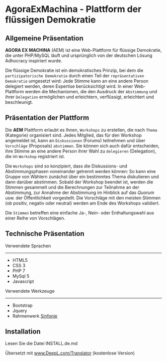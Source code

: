 AgoraExMachina - Plattform der flüssigen Demokratie
===

Allgemeine Präsentation
------------------------
**AGORA EX MACHINA** (AEM) ist eine Web-Plattform für flüssige Demokratie, die unter PHP/MySQL läuft und ursprünglich von der deutschen Lösung Adhocracy inspiriert wurde.

Die flüssige Demokratie ist ein demokratisches Prinzip, bei dem die `partizipatorische Demokratie` durch einen Teil der `repräsentativen Demokratie` umgesetzt wird: Jede Stimme kann an eine andere Person delegiert werden, deren Expertise berücksichtigt wird. In einer Web-Plattform werden die Mechanismen, die den Ausdruck der `Abstimmung` und ihrer `Delegation` ermöglichen und erleichtern, verflüssigt, erleichtert und beschleunigt.

Präsentation der Plattform
-----------------------------
Die **AEM** Plattform erlaubt es Ihnen, `Workshops` zu erstellen, die nach `Thema` (Kategorie) organisiert sind. Jedes Mitglied, das für den Workshop angemeldet ist, kann an `Diskussionen` (Forums) teilnehmen und über `Vorschläge` (Proposals) `abstimmen`. Sie können sich auch dafür entscheiden, ihre Stimme an eine andere Person ihrer Wahl zu `delegieren` (Delegation), die im `Workshop` registriert ist. 

Die `Workshops` sind so konzipiert, dass die Diskussions- und Abstimmungsphasen voneinander getrennt werden können: So kann eine Gruppe von Wählern zunächst über ein bestimmtes Thema diskutieren und dann darüber abstimmen. Sobald der Workshop beendet ist, werden die Stimmen gesammelt und die Berechnungen zur Teilnahme an der Abstimmung, zur Annahme der Abstimmung im Hinblick auf das *Quorum* usw. der Öffentlichkeit vorgestellt. Die Vorschläge mit den meisten Stimmen (ob positiv, negativ oder neutral) werden am Ende des Workshops validiert.

Die `Stimmen` betreffen eine einfache Ja-, Nein- oder Enthaltungswahl aus einer Reihe von Vorschlägen.

Technische Präsentation
---------------------------

Verwendete Sprachen
*********************
* HTML5
* CSS 3
* PHP 7
* MySql 5
* Javascript


Verwendete Werkzeuge
*********************
* Bootstrap
* Jquery
* Rahmenwerk [Sinfonie](https://symfony.com/ "Link zur Sinfonie")
 

Installation
-----------------
Lesen Sie die Datei INSTALL.de.md

Übersetzt mit www.DeepL.com/Translator (kostenlose Version)